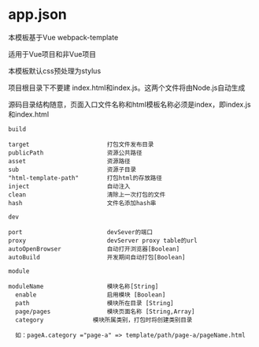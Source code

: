 
# app.json 

本模板基于Vue webpack-template 

适用于Vue项目和非Vue项目

本模板默认css预处理为stylus

项目根目录下不要建 index.html和index.js。这两个文件将由Node.js自动生成

源码目录结构随意，页面入口文件名称和html模板名称必须是index，即index.js和index.html










 ` build `
 
	target                		打包文件发布目录
    publicPath            		资源公共路径
    asset                 		资源路径
    sub                   		资源子目录
    "html-template-path"  		打包html的存放路径   
    inject                		自动注入
    clean						清除上一次打包的文件
    hash						文件名添加hash串    

 ` dev ` 
    
    port                  		devSever的端口
    proxy                 		devServer proxy table的url
    autoOpenBrowser       		自动打开浏览器[Boolean]
    autoBuild             		开发期间自动打包[Boolean]
    
 ` module `  
    
    moduleName            		模块名称[String]
      enable              		启用模块 [Boolean]
      path                		模块所在目录 [String]
      page/pages          		模块页面名称 [String,Array]
      category				模块所属类别，打包时将创建类别目录
      
      如：pageA.category ="page-a" => template/path/page-a/pageName.html	 
      	
      


